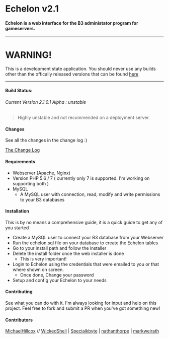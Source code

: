 # Echelon v2.1
#### Echelon is a web interface for the B3 administator program for gameservers.

---

# WARNING!
This is a development state application. You should never use any builds other than the offically released versions that can be found [here](https://github.com/MichaelHillcox/Echelon/releases)

---
    
#### Build Status:
###### Current Version 2.1.0.1 Alpha : unstable
> Highly unstable and not recommended on a deployment server.

#### Changes
See all the changes in the change log :)

[The Change Log](CHANGELOG.md)

#### Requirements
- Webserver (Apache, Nginx)
- Version PHP 5.6 / 7 ( currently only 7 is supported. I'm working on supporting both ) 
- MySQL
    - A MySQL user with connection, read, modify and write permissions to your B3 databases

#### Installation
This is by no means a comprehensive guide, it is a quick guide to get any of you started
- Create a MySQL user to connect your B3 database from your Webserver
- Run the echelon.sql file on your database to create the Echelon tables
- Go to your install path and follow the installer
- Delete the install folder once the web installer is done
    - This is very important!
- Login to Echelon using the credentials that were emailed to you or that where shown on screen.
    - Once done, Change your password
- Setup and config your Echelon to your needs

#### Contributing
See what you can do with it. I'm always looking for input and help on this project. Feel free to fork and submit a PR when you've got something new!

#### Contributors
[MichaelHillcox](https://github.com/MichaelHillcox) // 
[WickedShell](https://github.com/WickedShell) |
[Specialkbyte](https://github.com/Specialkbyte) |
[nathanthorpe](https://github.com/nathanthorpe) |
[markweirath](https://github.com/markweirath)
